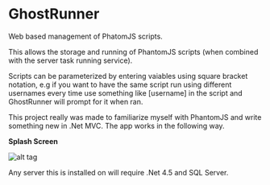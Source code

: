 GhostRunner
===========

Web based management of PhatomJS scripts.

This allows the storage and running of PhantomJS scripts (when combined with the server task running service). 

Scripts can be parameterized by entering vaiables using square bracket notation, e.g if you want to have the same script run using different usernames every time use something like [username] in the script and GhostRunner will prompt for it when ran.

This project really was made to familiarize myself with PhantomJS and write something new in .Net MVC. The app works in the following way.

<b>Splash Screen</b>

![alt tag](https://raw.githubusercontent.com/gmarland/GhostRunner/master/DemoImages/Splash.png)

Any server this is installed on will require .Net 4.5 and SQL Server.
